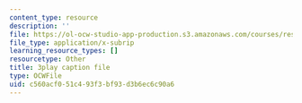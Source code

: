 ```yaml
---
content_type: resource
description: ''
file: https://ol-ocw-studio-app-production.s3.amazonaws.com/courses/res-18-009-learn-differential-equations-up-close-with-gilbert-strang-and-cleve-moler-fall-2015/c560acf051c493f3bf93d3b6ec6c90a6_RwBCrVB98s8.srt
file_type: application/x-subrip
learning_resource_types: []
resourcetype: Other
title: 3play caption file
type: OCWFile
uid: c560acf0-51c4-93f3-bf93-d3b6ec6c90a6
---
```

